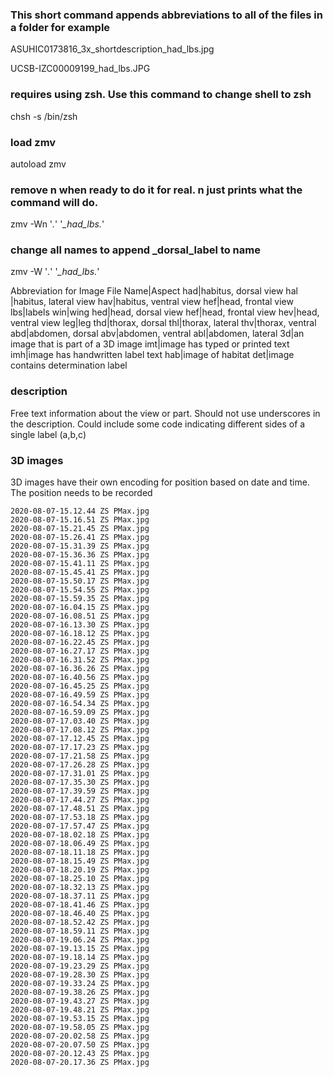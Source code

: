 ### This short command appends abbreviations to all of the files in a folder for example 

ASUHIC0173816_3x_shortdescription_had_lbs.jpg

UCSB-IZC00009199_had_lbs.JPG


### requires using zsh. Use this command to change shell to zsh
chsh -s /bin/zsh

### load zmv
autoload zmv

### remove n when ready to do it for real. n just prints what the command will do.
zmv -Wn '*.*' '*_had_lbs.*'

### change all names to append _dorsal_label to name
zmv -W '*.*' '*_had_lbs.*'

Abbreviation for Image File Name|Aspect
had|habitus, dorsal view
hal |habitus, lateral view
hav|habitus, ventral view
hef|head, frontal view
lbs|labels
win|wing
hed|head, dorsal view
hef|head, frontal view
hev|head, ventral view
leg|leg
thd|thorax, dorsal
thl|thorax, lateral
thv|thorax, ventral
abd|abdomen, dorsal
abv|abdomen, ventral
abl|abdomen, lateral
3d|an image that is part of a 3D image
imt|image has typed or printed text
imh|image has handwritten label text
hab|image of habitat
det|image contains determination label

### description
Free text information about the view or part. Should not use underscores in the description. Could include some code indicating different sides of a single label (a,b,c)

### 3D images
3D images have their own encoding for position based on date and time. The position needs to be recorded

```
2020-08-07-15.12.44 ZS PMax.jpg
2020-08-07-15.16.51 ZS PMax.jpg
2020-08-07-15.21.45 ZS PMax.jpg
2020-08-07-15.26.41 ZS PMax.jpg
2020-08-07-15.31.39 ZS PMax.jpg
2020-08-07-15.36.36 ZS PMax.jpg
2020-08-07-15.41.11 ZS PMax.jpg
2020-08-07-15.45.41 ZS PMax.jpg
2020-08-07-15.50.17 ZS PMax.jpg
2020-08-07-15.54.55 ZS PMax.jpg
2020-08-07-15.59.35 ZS PMax.jpg
2020-08-07-16.04.15 ZS PMax.jpg
2020-08-07-16.08.51 ZS PMax.jpg
2020-08-07-16.13.30 ZS PMax.jpg
2020-08-07-16.18.12 ZS PMax.jpg
2020-08-07-16.22.45 ZS PMax.jpg
2020-08-07-16.27.17 ZS PMax.jpg
2020-08-07-16.31.52 ZS PMax.jpg
2020-08-07-16.36.26 ZS PMax.jpg
2020-08-07-16.40.56 ZS PMax.jpg
2020-08-07-16.45.25 ZS PMax.jpg
2020-08-07-16.49.59 ZS PMax.jpg
2020-08-07-16.54.34 ZS PMax.jpg
2020-08-07-16.59.09 ZS PMax.jpg
2020-08-07-17.03.40 ZS PMax.jpg
2020-08-07-17.08.12 ZS PMax.jpg
2020-08-07-17.12.45 ZS PMax.jpg
2020-08-07-17.17.23 ZS PMax.jpg
2020-08-07-17.21.58 ZS PMax.jpg
2020-08-07-17.26.28 ZS PMax.jpg
2020-08-07-17.31.01 ZS PMax.jpg
2020-08-07-17.35.30 ZS PMax.jpg
2020-08-07-17.39.59 ZS PMax.jpg
2020-08-07-17.44.27 ZS PMax.jpg
2020-08-07-17.48.51 ZS PMax.jpg
2020-08-07-17.53.18 ZS PMax.jpg
2020-08-07-17.57.47 ZS PMax.jpg
2020-08-07-18.02.18 ZS PMax.jpg
2020-08-07-18.06.49 ZS PMax.jpg
2020-08-07-18.11.18 ZS PMax.jpg
2020-08-07-18.15.49 ZS PMax.jpg
2020-08-07-18.20.19 ZS PMax.jpg
2020-08-07-18.25.10 ZS PMax.jpg
2020-08-07-18.32.13 ZS PMax.jpg
2020-08-07-18.37.11 ZS PMax.jpg
2020-08-07-18.41.46 ZS PMax.jpg
2020-08-07-18.46.40 ZS PMax.jpg
2020-08-07-18.52.42 ZS PMax.jpg
2020-08-07-18.59.11 ZS PMax.jpg
2020-08-07-19.06.24 ZS PMax.jpg
2020-08-07-19.13.15 ZS PMax.jpg
2020-08-07-19.18.14 ZS PMax.jpg
2020-08-07-19.23.29 ZS PMax.jpg
2020-08-07-19.28.30 ZS PMax.jpg
2020-08-07-19.33.24 ZS PMax.jpg
2020-08-07-19.38.26 ZS PMax.jpg
2020-08-07-19.43.27 ZS PMax.jpg
2020-08-07-19.48.21 ZS PMax.jpg
2020-08-07-19.53.15 ZS PMax.jpg
2020-08-07-19.58.05 ZS PMax.jpg
2020-08-07-20.02.58 ZS PMax.jpg
2020-08-07-20.07.50 ZS PMax.jpg
2020-08-07-20.12.43 ZS PMax.jpg
2020-08-07-20.17.36 ZS PMax.jpg
```

